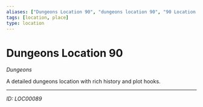 ```yaml
---
aliases: ["Dungeons Location 90", "dungeons location 90", "90 Location Dungeons"]
tags: [location, place]
type: location
---
```


# Dungeons Location 90

*Dungeons*

A detailed dungeons location with rich history and plot hooks.

---
*ID: LOC00089*